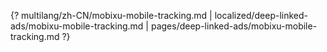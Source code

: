 {? multilang/zh-CN/mobixu-mobile-tracking.md | localized/deep-linked-ads/mobixu-mobile-tracking.md | pages/deep-linked-ads/mobixu-mobile-tracking.md ?}
